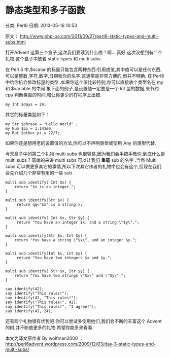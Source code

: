 # 静态类型和多子函数
分类: Perl6
日期: 2013-05-16 10:53

原文： http://www.php-oa.com/2011/09/27/perl6-static-types-and-multi-subs.html

打开Advent 这第三个盒子,这次我们要读到什么啦？啊….真好.这次没想到有二个礼物.这个盒子中放着 static types 和 multi subs.

在 Perl 5 中,$scalar 的标量只能包含两种东西:引用或值,其中值可以是任何东西,可以是整数,字符,数字,日期和你的名字.这通常是非常方便的,但并不明确.
在 Perl6 中给你机会修改标量的类型 .如果你这个值比较特别,你可以直接放个类型名在 my 和 $variable 的中间.象下面的例子,是设置値一定要是一个 Int 型的数据,来节约 cpu 判断类型的时间,和让你更少的在程序上出错.

    my Int $days = 24;
	
其它的标量类型如下：

    my Str $phrase = "Hello World" ;
    my Num $pi = 3.141e0;
    my Rat $other_pi = 22/7;


如果你还是想用老的设置值的方法,你可以不声明类型或使用 Any 的类型代替.
 
今天盒子中的第二个礼物 multi subs 也很容易,因为我们会手把手教你.到底什么是 multi subs ? 
简单的来讲 multi subs 可以让我们 **重载** sub 的名字 .当然 Multi subs 可以做更多其它的事情,所以下次其它作者的礼物中也会有这个,但现在我们会先介绍几个非常有用的一些 sub .

    multi sub identify( Int $x) {
        return "$x is an integer.";
    }
     
    multi sub identify(Str $x) {
         return qq<"$x" is a string.>;
    }
     
    multi sub identify( Int $x, Str $y) {
         return "You have an integer $x, and a string \"$y\".";
    }
     
    multi sub identify(Str $x, Int $y) {
        return "You have a string \"$x\", and an integer $y.";
    }
     
    multi sub identify(Int $x, Int $y) {
         return "You have two integers $x and $y.";
    }
     
    multi sub identify( Str $x, Str $y) {
        return "You have two strings \"$x\" and \"$y\".";
    }
     
    say identify(42);
    say identify("This rules!");
    say identify(42, "This rules!");
    say identify("This rules!", 42);
    say identify("This rules!", "I agree!");
    say identify(42, 24);

还有两个礼物很有优势吧.你可以尝试多使用他们,我们会不断的丰富这个 Advent 的树,并不断放更多的礼物,希望你能多来看看.

本文为译文原作者 By wolfman2000 ： http://perl6advent.wordpress.com/2009/12/03/day-3-static-types-and-multi-subs/
